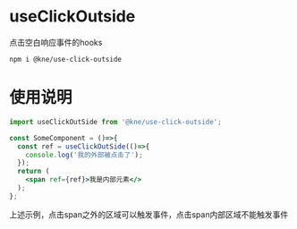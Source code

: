 # useClickOutside
点击空白响应事件的hooks

```shell script
npm i @kne/use-click-outside
```

# 使用说明

```jsx
import useClickOutSide from '@kne/use-click-outside';

const SomeComponent = ()=>{
  const ref = useClickOutSide(()=>{
    console.log('我的外部被点击了');
  });
  return (
    <span ref={ref}>我是内部元素</>
  );
};
```

上述示例，点击span之外的区域可以触发事件，点击span内部区域不能触发事件
